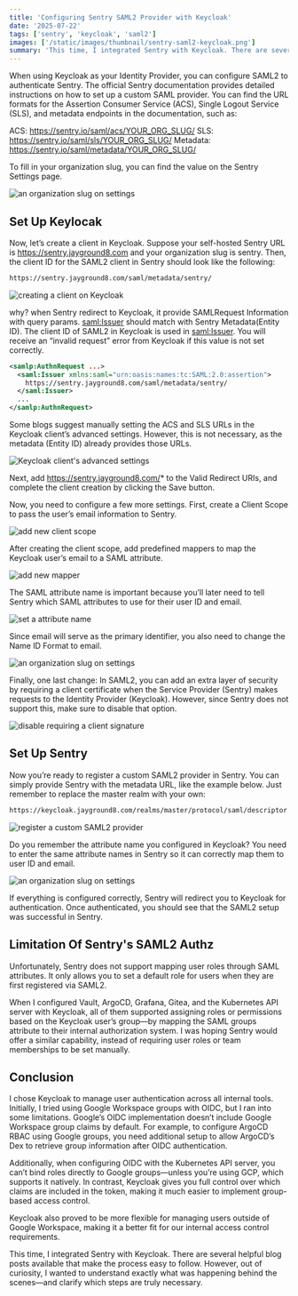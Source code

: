 ```yaml
---
title: 'Configuring Sentry SAML2 Provider with Keycloak'
date: '2025-07-22'
tags: ['sentry', 'keycloak', 'saml2']
images: ['/static/images/thumbnail/sentry-saml2-keycloak.png']
summary: 'This time, I integrated Sentry with Keycloak. There are several helpful blog posts available that make the process easy to follow. However, out of curiosity, I wanted to understand exactly what was happening behind the scenes—and clarify which steps are truly necessary.'
---
```


When using Keycloak as your Identity Provider, you can configure SAML2 to authenticate Sentry. The official Sentry documentation provides detailed instructions on how to set up a custom SAML provider. You can find the URL formats for the Assertion Consumer Service (ACS), Single Logout Service (SLS), and metadata endpoints in the documentation, such as:

ACS: https://sentry.io/saml/acs/YOUR_ORG_SLUG/
SLS: https://sentry.io/saml/sls/YOUR_ORG_SLUG/
Metadata: https://sentry.io/saml/metadata/YOUR_ORG_SLUG/

To fill in your organization slug, you can find the value on the Sentry Settings page.

<img src="/static/images/sentry-saml2-org-slug.png" alt="an organization slug on settings" />

## Set Up Keylocak

Now, let’s create a client in Keycloak. Suppose your self-hosted Sentry URL is https://sentry.jayground8.com and your organization slug is sentry. Then, the client ID for the SAML2 client in Sentry should look like the following:

```bash
https://sentry.jayground8.com/saml/metadata/sentry/
```

<img src="/static/images/sentry-saml2-keycloak-client.png" alt="creating a client on Keycloak" />

why? when Sentry redirect to Keycloak, it provide SAMLRequest Information with query params. <saml:Issuer> should match with Sentry Metadata(Entity ID). The client ID of SAML2 in Keycloak is used in <saml:Issuer>. You will receive an “invalid request” error from Keycloak if this value is not set correctly.

```xml
<samlp:AuthnRequest ...>
  <saml:Issuer xmlns:saml="urn:oasis:names:tc:SAML:2.0:assertion">
    https://sentry.jayground8.com/saml/metadata/sentry/
  </saml:Issuer>
  ...
</samlp:AuthnRequest>
```

Some blogs suggest manually setting the ACS and SLS URLs in the Keycloak client’s advanced settings. However, this is not necessary, as the metadata (Entity ID) already provides those URLs.

<img src="/static/images/sentry-saml2-advanced-settings" alt="Keycloak client's advanced settings" />

Next, add https://sentry.jayground8.com/* to the Valid Redirect URIs, and complete the client creation by clicking the Save button.

Now, you need to configure a few more settings. First, create a Client Scope to pass the user’s email information to Sentry.

<img src="/static/images/sentry-saml2-keycloak-client-scope.png" alt="add new client scope" />

After creating the client scope, add predefined mappers to map the Keycloak user’s email to a SAML attribute.

<img src="/static/images/sentry-saml2-mapper.png" alt="add new mapper" />

The SAML attribute name is important because you’ll later need to tell Sentry which SAML attributes to use for their user ID and email.

<img src="/static/images/sentry-saml2-mapper-detail.png" alt="set a attribute name" />

Since email will serve as the primary identifier, you also need to change the Name ID Format to email.

<img src="/static/images/sentry-saml2-name-id.png" alt="an organization slug on settings" />

Finally, one last change: In SAML2, you can add an extra layer of security by requiring a client certificate when the Service Provider (Sentry) makes requests to the Identity Provider (Keycloak). However, since Sentry does not support this, make sure to disable that option.

<img src="/static/images/sentry-saml2-client-sig.png" alt="disable requiring a client signature" />

## Set Up Sentry

Now you’re ready to register a custom SAML2 provider in Sentry. You can simply provide Sentry with the metadata URL, like the example below. Just remember to replace the master realm with your own:

```bash
https://keycloak.jayground8.com/realms/master/protocol/saml/descriptor
```

<img src="/static/images/sentry-saml2-register-idp.png" alt="register a custom SAML2 provider" />

Do you remember the attribute name you configured in Keycloak? You need to enter the same attribute names in Sentry so it can correctly map them to user ID and email.

<img src="/static/images/sentry-saml2-set-attributes.png" alt="an organization slug on settings" />

If everything is configured correctly, Sentry will redirect you to Keycloak for authentication. Once authenticated, you should see that the SAML2 setup was successful in Sentry.

## Limitation Of Sentry's SAML2 Authz

Unfortunately, Sentry does not support mapping user roles through SAML attributes. It only allows you to set a default role for users when they are first registered via SAML2.

When I configured Vault, ArgoCD, Grafana, Gitea, and the Kubernetes API server with Keycloak, all of them supported assigning roles or permissions based on the Keycloak user’s group—by mapping the SAML groups attribute to their internal authorization system. I was hoping Sentry would offer a similar capability, instead of requiring user roles or team memberships to be set manually.

## Conclusion

I chose Keycloak to manage user authentication across all internal tools. Initially, I tried using Google Workspace groups with OIDC, but I ran into some limitations. Google’s OIDC implementation doesn’t include Google Workspace group claims by default. For example, to configure ArgoCD RBAC using Google groups, you need additional setup to allow ArgoCD’s Dex to retrieve group information after OIDC authentication.

Additionally, when configuring OIDC with the Kubernetes API server, you can’t bind roles directly to Google groups—unless you’re using GCP, which supports it natively. In contrast, Keycloak gives you full control over which claims are included in the token, making it much easier to implement group-based access control.

Keycloak also proved to be more flexible for managing users outside of Google Workspace, making it a better fit for our internal access control requirements.

This time, I integrated Sentry with Keycloak. There are several helpful blog posts available that make the process easy to follow. However, out of curiosity, I wanted to understand exactly what was happening behind the scenes—and clarify which steps are truly necessary.
